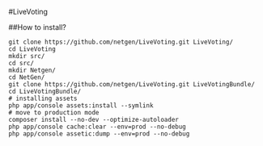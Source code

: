 #LiveVoting

##How to install?

    git clone https://github.com/netgen/LiveVoting.git LiveVoting/
    cd LiveVoting
    mkdir src/
    cd src/
    mkdir Netgen/
    cd NetGen/
    git clone https://github.com/netgen/LiveVoting.git LiveVotingBundle/
    cd LiveVotingBundle/
    # installing assets
    php app/console assets:install --symlink
    # move to production mode
    composer install --no-dev --optimize-autoloader
    php app/console cache:clear --env=prod --no-debug
    php app/console assetic:dump --env=prod --no-debug
